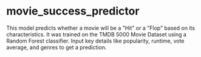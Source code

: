 # movie_success_predictor
This model predicts whether a movie will be a "Hit" or a "Flop" based on its characteristics. It was trained on the TMDB 5000 Movie Dataset using a Random Forest classifier. Input key details like popularity, runtime, vote average, and genres to get a prediction.
